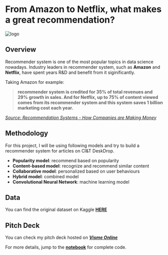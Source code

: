 # From Amazon to Netflix, what makes a great recommendation?

![logo](https://miro.medium.com/max/640/1*D8qyeXxlbHFUlpZtfjvM7Q.png)

## Overview
Recommender system is one of the most popular topics in data science nowadays. Industry leaders in recommender system, such as **Amazon** and **Netflix**, have spent years R&D and benefit from it siginificantly.

Taking Amazon for example:
> **recommender system is credited for 35% of total revenues and 29% growth in sales. And for Netflix, up to 75% of content viewed comes from its recommender system and this system saves 1 billion marketing cost each year.** 

[*Source: Recommendation Systems - How Companies are Making Money*](https://sigmoidal.io/recommender-systems-recommendation-engine/)

## Methodology 
For this project, I will be using following models and try to build a recommender system for articles on CI&T DeskDrop. 
* **Popularity model**: recommend based on popularity
* **Content-based model**: recognize and recommend similar content 
* **Collaborative model**: personalized based on user behaviours 
* **Hybrid model**: combined model
* **Convolutional Neural Network**: machine learning model

## Data
You can find the original dataset on Kaggle [**HERE**](https://www.kaggle.com/gspmoreira/articles-sharing-reading-from-cit-deskdrop)

## Pitch Deck
You can check my pitch deck hosted on [***Visme Online***](https://my.visme.co/view/mxn8qvw8-g8n5oprzdjye2qvz)

For more details, jump to the [**notebook**](https://github.com/qdwentao123/sharing/blob/master/Capstone_Bill_Zhang.ipynb) for complete code.
